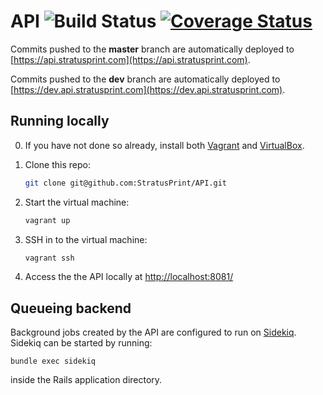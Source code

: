 # API ![Build Status](https://travis-ci.org/StratusPrint/API.svg?branch=dev) [![Coverage Status](https://coveralls.io/repos/github/StratusPrint/API/badge.svg?branch=dev)](https://coveralls.io/github/StratusPrint/API?branch=dev)
Commits pushed to the <b>master</b> branch are automatically deployed to [https://api.stratusprint.com](https://api.stratusprint.com).

Commits pushed to the <b>dev</b> branch are automatically deployed to [https://dev.api.stratusprint.com](https://dev.api.stratusprint.com).

Running locally
---------------
0. If you have not done so already, install both [Vagrant](http://www.vagrantup.com) and [VirtualBox](http://www.virtualbox.org).

1. Clone this repo:
	```sh
	git clone git@github.com:StratusPrint/API.git
	```

2. Start the virtual machine:
	```sh
	vagrant up
	```

3. SSH in to the virtual machine:
	```sh
	vagrant ssh
	```

4. Access the the API locally at [http://localhost:8081/](http://localhost:8081/)   

Queueing backend
---------------
Background jobs created by the API are configured to run on [Sidekiq](http://sidekiq.org/). Sidekiq can be started by running:
```
bundle exec sidekiq
```
inside the Rails application directory.
